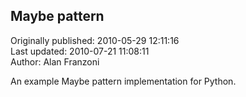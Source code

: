 ## Maybe pattern  
Originally published: 2010-05-29 12:11:16  
Last updated: 2010-07-21 11:08:11  
Author: Alan Franzoni  
  
An example Maybe pattern implementation for Python.